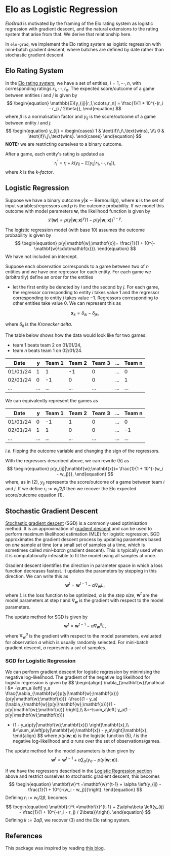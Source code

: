 # Elo as Logistic Regression

*EloGrad* is motivated by the framing of the Elo rating system as logistic regression with gradient descent,
and the natural extensions to the rating system that arise from that.
We derive that relationship here.

In `elo-grad`, we implement the Elo rating system as logistic regression with mini-batch gradient descent, 
where batches are defined by date rather than stochastic gradient descent.

## Elo Rating System

In the [Elo rating system](https://en.wikipedia.org/wiki/Elo_rating_system),
we have a set of entities, $i=1,\cdots,n$, with corresponding ratings $r_1,\cdots,r_n$.
The expected score/outcome of a game between entities $i$ and $j$ is given by
$$
\begin{equation}
\mathbb{E}[y_{ij}|r_1,\cdots,r_n] = \frac{1}{1 + 10^{-(r_i - r_j) / 2\beta}},
\end{equation}
$$
where $\beta$ is a normalisation factor and $y_{ij}$ is the score/outcome of a game between entity $i$ and $j$:
$$
\begin{equation}
y_{ij} = 
\begin{cases}
1 & \text{if}\,i\,\text{wins}, \\\\
0 & \text{if}\,j\,\text{wins}.
\end{cases}
\end{equation}
$$
**NOTE:** we are restricting ourselves to a binary outcome.

After a game, each entity's rating is updated as
$$
\begin{equation}
r^\prime_i=r_i + k \left(y_{ij} - \mathbb{E}[y_{ij}|r_1,\cdots,r_n]\right),
\end{equation}
$$
where $k$ is the *k-factor*. 

## Logistic Regression

Suppose we have a binary outcome $y|\mathbf{x}\sim\text{Bernoulli}(p)$,
where $\mathbf{x}$ is the set of input variables/regressors and $p$ is the outcome probability.
If we model this outcome with model parameters $\mathbf{w}$, the likelihood function is given by
$$
\begin{equation}
\mathcal{L}(\mathbf{w})=
p(y|\mathbf{w};\mathbf{x})^y\left(1-p(y|\mathbf{w};\mathbf{x})\right)^{1-y}.
\end{equation}
$$

The logistic regression model (with base 10) assumes the outcome probability is given by
$$
\begin{equation}
p(y|\mathbf{w};\mathbf{x})=
\frac{1}{1 + 10^{-\mathbf{w}\cdot\mathbf{x}}}.
\end{equation}
$$
We have not included an intercept.

Suppose each observation corresponds to a game between two of $n$ entities
and we have one regressor for each entity.
For each game we (arbitrarily) define an order for the entities
- let the first entity be denoted by $i$ and the second by $j$.
For each game, the regressor corresponding to entity $i$ takes value $1$ and the regressor corresponding to entity $j$ takes value $-1$.
Regressors corresponding to other entities take value $0$.
We can represent this as

$$
\begin{equation}
\mathbf{x}_k=\delta_{ik} - \delta_{jk},
\end{equation}
$$

where $\delta_{ij}$ is the *Kronecker delta*.

The table below shows how the data would look like for two games:

- team $1$ beats team $2$ on 01/01/24,
- team $n$ beats team $1$ on 02/01/24.

| Date     | y    | Team 1 | Team 2 | Team 3 | ... | Team n |
|----------|------|--------|--------|--------|-----|--------|
| 01/01/24 | 1    | 1      | -1     | 0      | ... | 0      |
| 02/01/24 | 0    | -1     | 0      | 0      | ... | 1      |
| ...      | ...  | ...    | ...    | ...    | ... | ...    |

We can equivalently represent the games as

| Date     | y   | Team 1 | Team 2  | Team 3 | ... | Team n |
|----------|-----|--------|---------|--------|-----|--------|
| 01/01/24 | 0   | -1     | 1       | 0      | ... | 0      |
| 02/01/24 | 1   | 1      | 0       | 0      | ... | -1     |
| ...      | ... | ...    | ...     | ...    | ... | ...    |

*i.e.* flipping the outcome variable and changing the sign of the regressors.

With the regressors described above, we can rewrite (5) as
$$
\begin{equation}
p(y_{ij}|\mathbf{w};\mathbf{x})=
\frac{1}{1 + 10^{-(w_i - w_j)}},
\end{equation}
$$
where, as in (2), $y_{ij}$ represents the score/outcome of a game between team $i$ and $j$.
If we define $r_i:=w_i/2\beta$ then we recover the Elo expected score/outcome equation (1).

## Stochastic Gradient Descent

[Stochastic gradient descent](https://en.wikipedia.org/wiki/Stochastic_gradient_descent) (SGD)
is a commonly used optimisation method.
It is an approximation of [gradient descent](https://en.wikipedia.org/wiki/Gradient_descent) 
and can be used to perform maximum likelihood estimation (MLE) for logistic regression.
SGD approximates the gradient descent process by updating parameters based on *one* sample at time
(or a small set of samples at a time, which is sometimes called *mini-batch* gradient descent).
This is typically used when it is computationally infeasible to fit the model using all samples at once.

Gradient descent identifies the direction in parameter space in which a loss function decreases fastest.
It updates the parameters by stepping in this direction.
We can write this as
$$
\begin{equation}
\mathbf{w}^t=\mathbf{w}^{t-1} - \alpha\nabla_{\mathbf{w}} L,
\end{equation}
$$
where $L$ is the loss function to be optimized,
$\alpha$ is the *step size*,
$\mathbf{w}^t$ are the model parameters at step $t$
and $\nabla_{\mathbf{w}}$ is the gradient with respect to the model parameters.

The update method for SGD is given by
$$
\begin{equation}
\mathbf{w}^t=\mathbf{w}^{t-1} - \alpha\nabla_{\mathbf{w}}^{a} L,
\end{equation}
$$
where $\nabla_{\mathbf{w}}^{a}$ is the gradient with respect to the model parameters, 
evaluated for observation $a$ which is usually randomly selected.
For mini-batch gradient descent, $a$ represents a *set* of samples.

### SGD for Logistic Regression

We can perform gradient descent for logistic regression by minimising the negative log-likelihood.
The gradient of the negative log likelihood for logistic regression is given by
$$
\begin{align}
\nabla_{\mathbf{w}}\mathcal l &=
-\sum_a \left[
y_a \frac{\nabla_{\mathbf{w}}p(y|\mathbf{w};\mathbf{x})}{p(y|\mathbf{w};\mathbf{x})}
-\frac{(1 - y_a)(\nabla_{\mathbf{w}}p(y|\mathbf{w};\mathbf{x})}{1 - p(y|\mathbf{w};\mathbf{x})}
\right],\\\\
&=-\sum_a\left[
y_a(1 - p(y|\mathbf{w};\mathbf{x}))
- (1 - y_a)p(y|\mathbf{w};\mathbf{x}))
\right]\mathbf{x},\\\\
&=\sum_a\left[p(y|\mathbf{w};\mathbf{x}) - y_a\right]\mathbf{x},
\end{align}
$$
where $p(y|\mathbf{w};\mathbf{x})$ is the logistic function (5),
$l$ is the negative log-likelihood and $a$ runs over the set of observations/games.

The update method for the model parameters is then given by
$$
\begin{equation}
\mathbf{w}^t
=\mathbf{w}^{t-1} + \alpha \sum_a \left(y_a - p(y|\mathbf{w};\mathbf{x})\right).
\end{equation}
$$

If we have the regressors described in the [Logistic Regression section](intro.md#logistic-regression) above
and restrict ourselves to stochastic gradient descent, 
this becomes
$$
\begin{equation}
\mathbf{w}^t
=\mathbf{w}^{t-1} + \alpha \left(y_{ij} - \frac{1}{1 + 10^{-(w_i - w_j)}}\right).
\end{equation}
$$
Defining $r_i:=w_i/2\beta$, becomes
$$
\begin{equation}
\mathbf{r}^t
=\mathbf{r}^{t-1} + 2\alpha\beta \left(y_{ij} - \frac{1}{1 + 10^{-(r_i - r_j) / 2\beta}}\right).
\end{equation}
$$
Defining $k:=2\alpha\beta$, we recover (3) and the Elo rating system.

## References

This package was inspired by reading [this blog](https://stmorse.github.io/journal/Elo.html).
